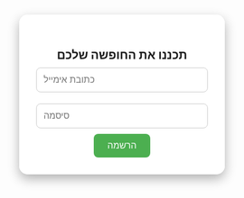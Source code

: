 <!DOCTYPE html>
<html lang="he">
<head>
  <meta charset="UTF-8">
  <meta name="viewport" content="width=device-width, initial-scale=1.0">
  <title>תכנון חופשה עם AI</title>
  <style>
    * {
      margin: 0;
      padding: 0;
      box-sizing: border-box;
    }

    body, html {
      height: 100%;
      font-family: Arial, sans-serif;
      overflow-x: hidden;
    }

    .background {
      position: fixed;
      top: 0;
      left: 0;
      width: 100vw;
      height: 100vh;
      background-size: cover;
      background-position: center;
      z-index: -1;
      transition: background-image 1s ease-in-out;
    }

    .content {
      position: relative;
      z-index: 1;
      display: flex;
      flex-direction: column;
      align-items: center;
      justify-content: flex-start;
      padding-top: 80px;
      min-height: 100vh;
    }

    .email-box {
      background: rgba(255, 255, 255, 0.9);
      padding: 30px;
      border-radius: 15px;
      box-shadow: 0 8px 20px rgba(0, 0, 0, 0.3);
      max-width: 400px;
      width: 90%;
      text-align: center;
    }

    .email-box input {
      width: 100%;
      padding: 12px;
      margin: 10px 0;
      border-radius: 8px;
      border: 1px solid #ccc;
      font-size: 16px;
    }

    .email-box button {
      padding: 12px 24px;
      font-size: 16px;
      background-color: #4CAF50;
      color: white;
      border: none;
      border-radius: 8px;
      cursor: pointer;
    }

    .promo-box {
      position: fixed;
      top: 30%;
      left: -600px;
      transform: translateY(-50%);
      background: linear-gradient(90deg, #43e97b 0%, #38f9d7 100%);
      color: #fff;
      padding: 30px 40px;
      border-radius: 15px;
      box-shadow: 0 8px 32px rgba(0,0,0,0.2);
      font-size: 1.2rem;
      font-weight: bold;
      z-index: 2;
      transition: left 0.7s cubic-bezier(.68,-0.55,.27,1.55), box-shadow 0.4s;
      width: 500px;
      max-width: 90%;
      text-align: center;
      letter-spacing: 1px;
    }

    .promo-box.show {
      left: calc(50% - 250px);
      box-shadow: 0 12px 40px 0 rgba(0,0,0,0.3);
    }

    /* סגנון הריבועים האופקיים - גרסה מתוקנת */
    .horizontal-boxes-container {
      position: fixed;
      bottom: 20px; /* שיניתי מ-bottom: -200px */
      left: 50%;
      transform: translateX(-50%);
      display: flex;
      gap: 15px;
      align-items: center;
      z-index: 1000;
      padding: 20px;
      background: rgba(255,255,255,0.2);
      backdrop-filter: blur(10px);
      border-radius: 25px;
      opacity: 0;
      transition: opacity 0.8s ease;
    }

    .horizontal-boxes-container.show {
      opacity: 1;
    }

    .horizontal-box {
      background: linear-gradient(135deg, #667eea 0%, #764ba2 100%);
      color: white;
      padding: 25px;
      border-radius: 12px;
      width: 220px;
      box-shadow: 0 10px 30px rgba(0,0,0,0.2);
      text-align: center;
      transform: translateY(20px);
      opacity: 0;
      transition: all 0.6s ease-out;
    }

    .horizontal-box.show {
      opacity: 1;
      transform: translateY(0);
    }

    .horizontal-box:nth-child(1) { transition-delay: 0.1s; }
    .horizontal-box:nth-child(2) { transition-delay: 0.3s; }
    .horizontal-box:nth-child(3) { transition-delay: 0.5s; }
    .horizontal-box:nth-child(4) { transition-delay: 0.7s; }

    .horizontal-arrow {
      color: white;
      font-size: 28px;
      opacity: 0;
      transition: opacity 0.4s;
      margin: 0 -10px;
    }

    .horizontal-boxes-container.show .horizontal-arrow {
      opacity: 0.7;
    }

    @media (max-width: 1000px) {
      .horizontal-boxes-container {
        width: 90%;
        overflow-x: auto;
        padding-bottom: 15px;
      }
      .horizontal-box {
        min-width: 200px;
      }
    }

    .content-below {
      position: relative;
      top: 100vh;
      padding: 20px;
      height: 200vh;
    }
  </style>
</head>
<body>
  <div class="background" id="background"></div>

  <div class="content">
    <div class="email-box">
      <h2>תכננו את החופשה שלכם</h2>
      <input type="email" placeholder="כתובת אימייל">
      <input type="password" placeholder="סיסמה">
      <button>הרשמה</button>
    </div>
  </div>

  <div class="promo-box" id="promoBox">
    <p>היי! רוצים לתכנן את החופשה המושלמת שלכם אבל לא יודעים איך? הירשמו ונמצא עבורכם את החופשה הכי טובה וזולה עבורכם!</p>
  </div>

  <!-- 4 הריבועים האופקיים -->
  <div class="horizontal-boxes-container" id="horizontalBoxes">
    <div class="horizontal-box">
      <h3>טיפ #1</h3>
      <p>מציאת מלונות במחירים משתלמים</p>
    </div>
    <div class="horizontal-arrow">→</div>
    
    <div class="horizontal-box">
      <h3>טיפ #2</h3>
      <p>המלצות מותאמות אישית</p>
    </div>
    <div class="horizontal-arrow">→</div>
    
    <div class="horizontal-box">
      <h3>טיפ #3</h3>
      <p>השוואת מחירים חכמה</p>
    </div>
    <div class="horizontal-arrow">→</div>
    
    <div class="horizontal-box">
      <h3>טיפ #4</h3>
      <p>הנחות בלעדיות</p>
    </div>
  </div>

  <div class="content-below"></div>

  <script>
    // רקע מתחלף
    const images = [
      'https://images.unsplash.com/photo-1507525428034-b723cf961d3e',
      'https://images.unsplash.com/photo-1506744038136-46273834b3fb',
      'https://images.unsplash.com/photo-1505761671935-60b3a7427bad',
      'https://images.unsplash.com/photo-1493558103817-58b2924bce98',
      'https://images.unsplash.com/photo-1470770841072-f978cf4d019e',
      'https://images.unsplash.com/photo-1469474968028-56623f02e42e',
      'https://images.unsplash.com/photo-1483683804023-6ccdb62f86ef',
      'https://images.unsplash.com/photo-1482192596544-9eb780fc7f66',
      'https://images.unsplash.com/photo-1447752875215-b2761acb3c5d',
      'https://images.unsplash.com/photo-1500530855697-b586d89ba3ee'
    ];

    const background = document.getElementById('background');
    let current = 0;
    background.style.backgroundImage = `url('${images[current]}')`;

    setInterval(() => {
      current = (current + 1) % images.length;
      background.style.backgroundImage = `url('${images[current]}')`;
    }, 5000);

    // ריבוע ירוק
    const promo = document.getElementById('promoBox');
    window.addEventListener('scroll', () => {
      if (window.scrollY > 100) {
        promo.classList.add('show');
      }
    });

    // 4 הריבועים האופקיים - גרסה מתוקנת
    const horizontalBoxes = document.getElementById('horizontalBoxes');
    const hBoxes = document.querySelectorAll('.horizontal-box');
    const hArrows = document.querySelectorAll('.horizontal-arrow');

    // הצגת הריבועים אוטומטית
    window.addEventListener('load', () => {
      setTimeout(() => {
        horizontalBoxes.classList.add('show');
        hBoxes.forEach(box => box.classList.add('show'));
        hArrows.forEach(arrow => arrow.style.opacity = '0.7');
      }, 1000);
    });

    // גלילה (אופציונלי)
    window.addEventListener('scroll', () => {
      if (window.scrollY > 10) { // יופעל בכל גלילה
        horizontalBoxes.classList.add('show');
        hBoxes.forEach(box => box.classList.add('show'));
        hArrows.forEach(arrow => arrow.style.opacity = '0.7');
      }
    });
  </script>
</body>
</html>


